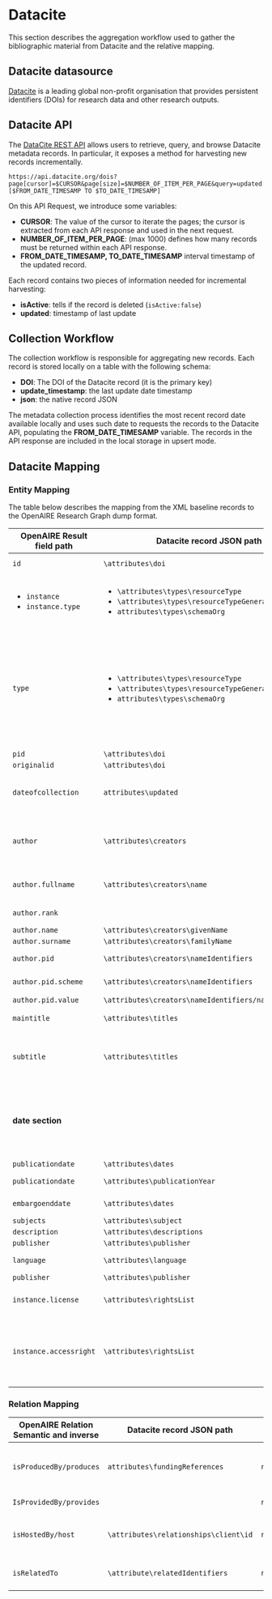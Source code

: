 # Datacite
This section describes the aggregation workflow used to gather the bibliographic material from Datacite and the relative mapping.

## Datacite datasource
[Datacite](https://datacite.org/index.html) is a leading global non-profit organisation that provides persistent identifiers (DOIs) for research data and other research outputs. 

## Datacite API
The [DataCite REST API](https://support.datacite.org/docs/api) allows users to retrieve, query, and browse Datacite metadata records. In particular, it exposes a method for harvesting new records incrementally.

```
https://api.datacite.org/dois?page[cursor]=$CURSOR&page[size]=$NUMBER_OF_ITEM_PER_PAGE&query=updated:[$FROM_DATE_TIMESAMP TO $TO_DATE_TIMESAMP]
```

On this API Request, we introduce some variables:
- **CURSOR**: The value of the cursor to iterate the pages; the cursor is extracted from each API response and used in the next request.
- **NUMBER_OF_ITEM_PER_PAGE**: (max 1000) defines how many records must be returned within each API response.
- **FROM_DATE_TIMESAMP, TO_DATE_TIMESAMP** interval timestamp of the updated record.

Each record contains two pieces of information needed for incremental harvesting:
- **isActive**: tells if the record is deleted (`isActive:false`)
- **updated**: timestamp of last update

## Collection Workflow

The collection workflow is responsible for aggregating new records. Each record is stored locally on a table with the following schema:
- **DOI**: The DOI of the Datacite record (it is the primary key)
- **update_timestamp**: the last update date timestamp
- **json**: the native record JSON

The metadata collection process identifies the most recent record date available locally and uses such date to requests the records to the Datacite API, populating the **FROM_DATE_TIMESAMP** variable. The records in the API response are included in the local storage in upsert mode.

## Datacite Mapping

### Entity Mapping

The table below describes the mapping from the XML baseline records to the OpenAIRE Research Graph dump format.

| OpenAIRE Result field path                             | Datacite record JSON path                                                                                                                       | # Notes                                                                                                                                                                                                                                              |
|--------------------------------------------------------|-------------------------------------------------------------------------------------------------------------------------------------------------|------------------------------------------------------------------------------------------------------------------------------------------------------------------------------------------------------------------------------------------------------|
| `id`                                                   | `\attributes\doi`                                                                                                                               | id in the form `doi_________::md5(doi)`                                                                                                                                                                                                              |
| <ul><li>`instance`</li>  <li>`instance.type`</li></ul> | <ul><li>`\attributes\types\resourceType`</li>  <li> `\attributes\types\resourceTypeGeneral` </li>  <li>`attributes\types\schemaOrg`</li></ul>   | Use the vocabulary **_dnet:publication_resource_**  to find a synonym to one of these terms and get the `instance.type`.                                                                                                                             |
| `type`                                                 | <ul><li>`\attributes\types\resourceType`</li>  <li> `\attributes\types\resourceTypeGeneral` </li>  <li>`attributes\types\schemaOrg`</li></ul>   | Using the **_dnet:result_typologies_** vocabulary, we look up the `instance.type` synonym to  generate one of the following main entities: <ul><li>`publication`</li>  <li>`dataset`</li> <li> `software`</li>  <li>`otherresearchproduct`</li></ul> | 
| `pid`                                                  | `\attributes\doi`                                                                                                                               | `scheme = doi`                                                                                                                                                                                                                                       |
| `originalid`                                           | `\attributes\doi`                                                                                                                               |                                                                                                                                                                                                                                                      |
| `dateofcollection`                                     | `attributes\updated`                                                                                                                            | the timestamp is defined in milliseconds we convert to "yyyy-MM-dd'T'HH:mm:ssZ" format                                                                                                                                                               |
| `author`                                               | `\attributes\creators`                                                                                                                          | Each creator field will be mapped in the author entity below the subfield. **If the record has no Creator it will be skipped**                                                                                                                       |
| `author.fullname`                                      | `\attributes\creators\name`                                                                                                                     | if name is not defined, we construct from given and family name                                                                                                                                                                                      |
| `author.rank`                                          |                                                                                                                                                 | Incremental index starting from 1                                                                                                                                                                                                                    |
| `author.name`                                          | `\attributes\creators\givenName`                                                                                                                |                                                                                                                                                                                                                                                      |
| `author.surname`                                       | `\attributes\creators\familyName`                                                                                                               |                                                                                                                                                                                                                                                      |
| `author.pid`                                           | `\attributes\creators\nameIdentifiers`                                                                                                          | this is a list of pids associated to the creator                                                                                                                                                                                                     |
| `author.pid.scheme`                                    | `\attributes\creators\nameIdentifiers`                                                                                                          | mapping with vocabulary  **dnet:pid_types**                                                                                                                                                                                                          |
| `author.pid.value`                                     | `\attributes\creators\nameIdentifiers/nameIdentifier`                                                                                           | the pid value                                                                                                                                                                                                                                        |
| `maintitle`                                            | `\attributes\titles`                                                                                                                            | Titles whose title type is null or title type is Main                                                                                                                                                                                                |
| `subtitle`                                             | `\attributes\titles`                                                                                                                            | Titles whose title type is Subtitle since the title type vocabulary in OpenAIRE  use the datacite title type vocabulary                                                                                                                              |
| **date section**                                       |                                                                                                                                                 | for each date in particular for DOI starting with _10.14457_ we Apply a fix thai date convert a date to ThaiBuddhistDate and reformat to local one see ticket [#6791](https://support.openaire.eu/issues/6791)                                       |
| `publicationdate`                                      | `\attributes\dates`                                                                                                                             | where `dateType` is **issued**                                                                                                                                                                                                                       |
| `publicationdate`                                      | `\attributes\publicationYear`                                                                                                                   | we create this date format `01-01-publicationYear`                                                                                                                                                                                                   |  
| `embargoenddate`                                       | `\attributes\dates`                                                                                                                             | where `dateType` is **available**                                                                                                                                                                                                                    |
| `subjects`                                             | `\attributes\subject`                                                                                                                           | `scheme=keywords`                                                                                                                                                                                                                                    |
| `description`                                          | `\attributes\descriptions`                                                                                                                      |                                                                                                                                                                                                                                                      |
| `publisher`                                            | `\attributes\publisher`                                                                                                                         |                                                                                                                                                                                                                                                      |
| `language`                                             | `\attributes\language`                                                                                                                          | cleaned by using vocabulary `dnet:languages`                                                                                                                                                                                                         |
| `publisher`                                            | `\attributes\publisher`                                                                                                                         |                                                                                                                                                                                                                                                      |
| `instance.license`                                     | `\attributes\rightsList`                                                                                                                        | if the rights value starts with http and matches a particular regex                                                                                                                                                                                  |
| `instance.accessright`                                 | `\attributes\rightsList`                                                                                                                        | <ul><li>if not present :`unknown`</li><li>if datasource is Figshare:`open`</li><li>If `embargo_date < today()`: OPEN</li></ul>                                                                                                                       |

### Relation Mapping

| OpenAIRE Relation Semantic and inverse | Datacite record JSON path             | Source/Target type  | #Notes                                                                                                     |
|----------------------------------------|---------------------------------------|---------------------|------------------------------------------------------------------------------------------------------------|
| `isProducedBy/produces`                | `attributes\fundingReferences`        | `result/project`    | only when the fundingReferences matches the pattern `(info:eu-repo/grantagreement/ec/h2020/)(\d{6})(.*)`   |
| `IsProvidedBy/provides`                |                                       | `result/datasource` | Datasource is always set to `Datacite`                                                                     |
| `isHostedBy/host`                      | `\attributes\relationships\client\id` | `result/datasource` | we defined a curated map clientId/Datasource if we found a match we create an _hostedBy Relation_          |
| `isRelatedTo`                          | `\attribute\relatedIdentifiers`       | `result/result`     | we create relationships whenever the pid of the target is resolved on the Research Graph                   |


